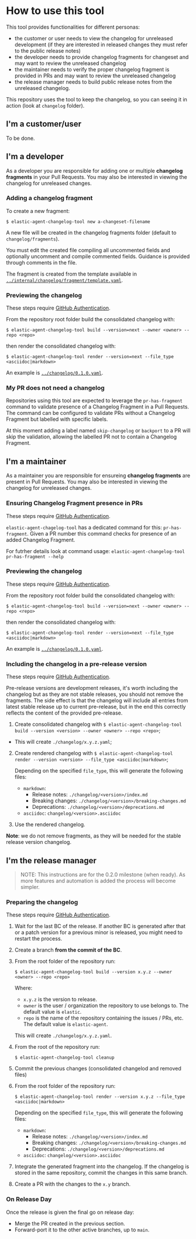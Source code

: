 # How to use this tool

This tool provides functionalities for different personas:
- the customer or user needs to view the changelog for unreleased development (if they are interested in released changes they must refer to the public release notes)
- the developer needs to provide changelog fragments for changeset and may want to review the unreleased changelog
- the maintainer needs to verify the proper changelog fragment is provided in PRs and may want to review the unreleased changelog
- the release manager needs to build public release notes from the unreleased changelog.

This repository uses the tool to keep the changelog, so you can seeing it in action (look at `changelog` folder).

## I'm a customer/user

To be done.

## I'm a developer

As a developer you are responsible for adding one or multiple **changelog fragments** in your Pull Requests.
You may also be interested in  viewing the changelog for unreleased changes.

### Adding a changelog fragment

To create a new fragment:

```
$ elastic-agent-changelog-tool new a-changeset-filename
```

A new file will be created in the changelog fragments folder (default to `changelog/fragments`).

You must edit the created file compiling all uncommented fields and optionally uncomment and compile commented fields. Guidance is provided through comments in the file.

The fragment is created from the template available in [`../internal/changelog/fragment/template.yaml`](../internal/changelog/fragment/template.yaml).

### Previewing the changelog

These steps require [GitHub Authentication](./github-authentication.md).

From the repository root folder build the consolidated changelog with:

```
$ elastic-agent-changelog-tool build --version=next --owner <owner> --repo <repo>
```

then render the consolidated changelog with:
```
$ elastic-agent-changelog-tool render --version=next --file_type <asciidoc|markdown>
```

An example is [`../changelog/0.1.0.yaml`](../changelog/0.1.0.yaml).

### My PR does not need a changelog

Repositories using this tool are expected to leverage the `pr-has-fragment` command to validate presence of a Changelog Fragment in a Pull Requests. The command can be configured to validate PRs without a Changelog Fragment but labelled with specific labels.

At this moment adding a label named `skip-changelog` or `backport` to a PR will skip the validation, allowing the labelled PR not to contain a Changelog Fragment.

## I'm a maintainer

As a maintainer you are responsible for ensureing **changelog fragments** are present in Pull Requests.
You may also be interested in  viewing the changelog for unreleased changes.

### Ensuring Changelog Fragment presence in PRs

These steps require [GitHub Authentication](./github-authentication.md).

`elastic-agent-chagelog-tool` has a dedicated command for this: `pr-has-fragment`.
Given a PR number this command checks for presence of an added Changelog Fragment.

For futrher details look at command usage: `elastic-agent-changelog-tool pr-has-fragment --help`

### Previewing the changelog

These steps require [GitHub Authentication](./github-authentication.md).

From the repository root folder build the consolidated changelog with:

```
$ elastic-agent-changelog-tool build --version=next --owner <owner> --repo <repo>
```

then render the consolidated changelog with:
```
$ elastic-agent-changelog-tool render --version=next --file_type <asciidoc|markdown>
```

An example is [`../changelog/0.1.0.yaml`](../changelog/0.1.0.yaml).

### Including the changelog in a pre-release version

These steps require [GitHub Authentication](./github-authentication.md).

Pre-release versions are development releases, it's worth including the changelog but as they are not stable releases, you should not remove the fragments.
The side effect is that the changelog will include all entries from latest stable release up to current pre-release, but in the end this correctly reflects the content of the provided pre-release.

1. Create consolidated changelog with `$ elastic-agent-changelog-tool build --version <version> --owner <owner> --repo <repo>`;
* This will create `./changelog/x.y.z.yaml`;
2. Create rendered changelog with `$ elastic-agent-changelog-tool render --version <version> --file_type <asciidoc|markdown>`;

    Depending on the specified `file_type`, this will generate the following files:
    * `markdown`:
      * Release notes: `./changelog/<version>/index.md`
      * Breaking changes: `./changelog/<version>/breaking-changes.md`
      * Deprecations: `./changelog/<version>/deprecations.md`
    * `asciidoc`: `changelog/<version>.asciidoc`
3. Use the rendered changelog.

**Note**: we do not remove fragments, as they will be needed for the stable release version changelog.

## I'm the release manager

> NOTE: This instructions are for the 0.2.0 milestone (when ready). As more features and automation is added the process will become simpler.

### Preparing the changelog

These steps require [GitHub Authentication](./github-authentication.md).

1. Wait for the last BC of the release. If another BC is generated after that or a patch version for a previous minor is released, you might need to restart the process.
1. Create a branch **from the commit of the BC**.
1. From the root folder of the repository run:

    ```
    $ elastic-agent-changelog-tool build --version x.y.z --owner <owner> --repo <repo>
    ```

    Where:

    * `x.y.z` is the version to release.
    * `owner` is the user / organization the repository to use belongs to. The default value is `elastic`.
    * `repo` is the name of the repository containing the issues / PRs, etc. The default value is `elastic-agent`.

    This will create `./changelog/x.y.z.yaml`.
1. From the root of the repository run:
    ```
    $ elastic-agent-changelog-tool cleanup
    ```
1. Commit the previous changes (consolidated changelod and removed files)
1. From the root folder of the repository run:
    ```
    $ elastic-agent-changelog-tool render --version x.y.z --file_type <asciidoc|markdown>
    ```

    Depending on the specified `file_type`, this will generate the following files:
    * `markdown`:
      * Release notes: `./changelog/<version>/index.md`
      * Breaking changes: `./changelog/<version>/breaking-changes.md`
      * Deprecations: `./changelog/<version>/deprecations.md`
    * `asciidoc`: `changelog/<version>.asciidoc`
1. Integrate the generated fragment into the changelog. If the changelog is stored in the same repository, commit the changes in this same branch.
1. Create a PR with the changes to the `x.y` branch.


### On Release Day

Once the release is given the final go on release day:
* Merge the PR created in the previous section.
* Forward-port it to the other active branches, up to `main`.
